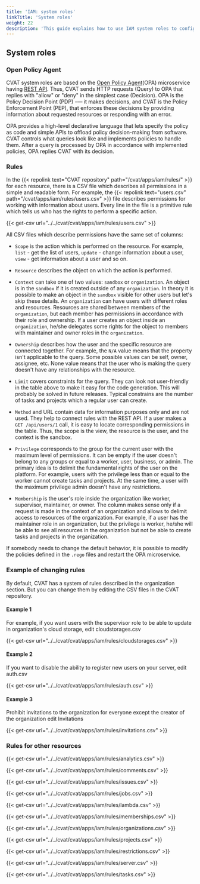 ```yaml
---
title: 'IAM: system roles'
linkTitle: 'System roles'
weight: 22
description: 'This guide explains how to use IAM system roles to configure user rights in CVAT.'
---
```


## System roles

### Open Policy Agent

CVAT system roles are based on the [Open Policy Agent](https://www.openpolicyagent.org/)(OPA) microservice having [REST API](https://www.openpolicyagent.org/docs/latest/rest-api/).
Thus, CVAT sends HTTP requests (Query) to OPA that replies with "allow" or "deny" in the simplest case (Decision).
OPA is the Policy Decision Point (PDP) -— it makes decisions, and CVAT is the Policy Enforcement Point (PEP),
that enforces these decisions by providing information about requested resources or responding with an error.

OPA provides a high-level declarative language that lets specify the policy as code and simple APIs to offload
policy decision-making from software. CVAT controls what queries look like and implements policies to handle them.
After a query is processed by OPA in accordance with implemented policies, OPA replies CVAT with its decision.

### Rules

In the {{< repolink text="CVAT repository" path="/cvat/apps/iam/rules/" >}} for each resource, there is a CSV file
which describes all permissions in a simple and readable form.
For example, the {{< repolink text="users.csv" path="/cvat/apps/iam/rules/users.csv" >}} file describes permissions
for working with information about users. Every line in the file is a primitive rule which tells us who has the rights
to perform a specific action.

{{< get-csv url="../../cvat/cvat/apps/iam/rules/users.csv" >}}

All CSV files which describe permissions have the same set of columns:

- `Scope` is the action which is performed on the resource. For example, `list` - get the list of users,
  `update` - change information about a user, `view` - get information about a user and so on.

- `Resource` describes the object on which the action is performed.

- `Context` can take one of two values: `sandbox` or `organization`. An object is in the `sandbox`
  if it is created outside of any `organization`. In theory it is possible to make an object in the `sandbox` visible
  for other users but let's skip these details. An `organization` can have users with different roles and resources.
  Resources are shared between members of the `organization`, but each member has permissions in accordance with their
  role and ownership. If a user creates an object inside an `organization`, he/she delegates some rights for the object
  to members with maintainer and owner roles in the `organization`.

- `Ownership` describes how the user and the specific resource are connected together.
  For example, the `N/A` value means that the property isn't applicable to the query.
  Some possible values can be self, owner, assignee, etc.
  None value means that the user who is making the query doesn't have any relationships with the resource.

- `Limit` covers constraints for the query. They can look not user-friendly in the table above to make
  it easy for the code generation. This will probably be solved in future releases. Typical constrains are the number
  of tasks and projects which a regular user can create.

- `Method` and URL contain data for information purposes only and are not used.
  They help to connect rules with the REST API. If a user makes a `GET /api/users/1` call,
  it is easy to locate corresponding permissions in the table. Thus, the scope is the view,
  the resource is the user, and the context is the sandbox.

- `Privilege` corresponds to the group for the current user with the maximum level of permissions.
  It can be empty if the user doesn't belong to any groups or equal to a worker, user, business, or admin.
  The primary idea is to delimit the fundamental rights of the user on the platform.
  For example, users with the privilege less than or equal to the worker cannot create tasks and projects.
  At the same time, a user with the maximum privilege admin doesn't have any restrictions.

- `Membership` is the user's role inside the organization like worker, supervisor, maintainer, or owner.
  The column makes sense only if a request is made in the context of an organization and allows
  to delimit access to resources of the organization.
  For example, if a user has the maintainer role in an organization,
  but the privilege is worker, he/she will be able to see all resources in the organization
  but not be able to create tasks and projects in the organization.

If somebody needs to change the default behavior,
it is possible to modify the policies defined in the `.rego` files and restart the OPA microservice.

### Example of changing rules

By default, CVAT has a system of rules described in the organization section.
But you can change them by editing the CSV files in the CVAT repository.

#### Example 1

For example, if you want users with the supervisor role to be able to update in organization's
cloud storage, edit cloudstorages.csv

{{< get-csv url="../../cvat/cvat/apps/iam/rules/cloudstorages.csv" >}}

#### Example 2

If you want to disable the ability to register new users on your server, edit auth.csv

{{< get-csv url="../../cvat/cvat/apps/iam/rules/auth.csv" >}}

#### Example 3

Prohibit invitations to the organization for everyone except the creator of the organization edit Invitations

{{< get-csv url="../../cvat/cvat/apps/iam/rules/invitations.csv" >}}

### Rules for other resources

{{< get-csv url="../../cvat/cvat/apps/iam/rules/analytics.csv" >}}

{{< get-csv url="../../cvat/cvat/apps/iam/rules/comments.csv" >}}

{{< get-csv url="../../cvat/cvat/apps/iam/rules/issues.csv" >}}

{{< get-csv url="../../cvat/cvat/apps/iam/rules/jobs.csv" >}}

{{< get-csv url="../../cvat/cvat/apps/iam/rules/lambda.csv" >}}

{{< get-csv url="../../cvat/cvat/apps/iam/rules/memberships.csv" >}}

{{< get-csv url="../../cvat/cvat/apps/iam/rules/organizations.csv" >}}

{{< get-csv url="../../cvat/cvat/apps/iam/rules/projects.csv" >}}

{{< get-csv url="../../cvat/cvat/apps/iam/rules/restrictions.csv" >}}

{{< get-csv url="../../cvat/cvat/apps/iam/rules/server.csv" >}}

{{< get-csv url="../../cvat/cvat/apps/iam/rules/tasks.csv" >}}
